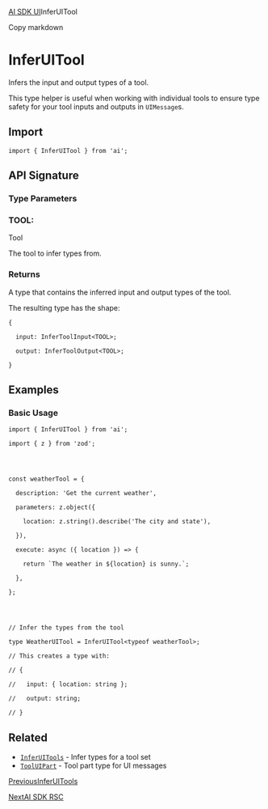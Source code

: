 [AI SDK UI](/docs/ai-sdk-ui)InferUITool

Copy markdown

# InferUITool

Infers the input and output types of a tool.

This type helper is useful when working with individual tools to ensure type
safety for your tool inputs and outputs in `UIMessage`s.

## Import

    
    
    import { InferUITool } from 'ai';

## API Signature

### Type Parameters

### TOOL:

Tool

The tool to infer types from.

### Returns

A type that contains the inferred input and output types of the tool.

The resulting type has the shape:

    
    
    {
    
      input: InferToolInput<TOOL>;
    
      output: InferToolOutput<TOOL>;
    
    }

## Examples

### Basic Usage

    
    
    import { InferUITool } from 'ai';
    
    import { z } from 'zod';
    
    
    
    
    const weatherTool = {
    
      description: 'Get the current weather',
    
      parameters: z.object({
    
        location: z.string().describe('The city and state'),
    
      }),
    
      execute: async ({ location }) => {
    
        return `The weather in ${location} is sunny.`;
    
      },
    
    };
    
    
    
    
    // Infer the types from the tool
    
    type WeatherUITool = InferUITool<typeof weatherTool>;
    
    // This creates a type with:
    
    // {
    
    //   input: { location: string };
    
    //   output: string;
    
    // }

## Related

  * [`InferUITools`](/docs/reference/ai-sdk-ui/infer-ui-tools) \- Infer types for a tool set
  * [`ToolUIPart`](/docs/reference/ai-sdk-ui/tool-ui-part) \- Tool part type for UI messages

[PreviousInferUITools](/docs/reference/ai-sdk-ui/infer-ui-tools)

[NextAI SDK RSC](/docs/reference/ai-sdk-rsc)

